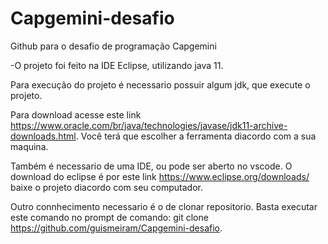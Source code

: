 # Capgemini-desafio
Github para o desafio de programação Capgemini

-O projeto foi feito na IDE Eclipse, utilizando java 11.

Para execução do projeto é necessario possuir algum jdk, que execute o projeto.

Para download acesse este link https://www.oracle.com/br/java/technologies/javase/jdk11-archive-downloads.html. Você terá que escolher a ferramenta diacordo com a sua maquina.

Também é necessario de uma IDE, ou pode ser aberto no vscode.
O download do eclipse é por este link https://www.eclipse.org/downloads/ baixe o projeto diacordo com seu computador.

Outro connhecimento necessario é o de clonar repositorio. 
Basta executar este comando no prompt de comando:
git clone https://github.com/guismeiram/Capgemini-desafio.
  
